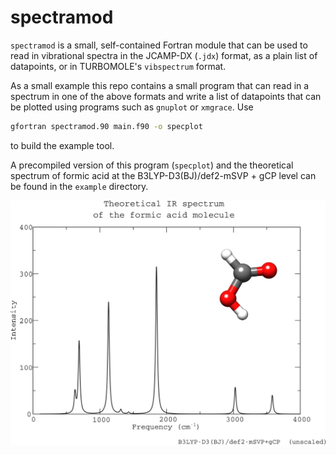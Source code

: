 # spectramod
`spectramod` is a small, self-contained Fortran module that can be used to read in vibrational spectra in the JCAMP-DX (`.jdx`) format, as a plain list of datapoints, or in TURBOMOLE's `vibspectrum` format.

As a small example this repo contains a small program that can read in a spectrum in one of the above formats and write a list of datapoints that can be plotted using programs such as `gnuplot` or `xmgrace`.
Use 
```bash
gfortran spectramod.90 main.f90 -o specplot
```
to build the example tool.

A precompiled version of this program (`specplot`) and the theoretical spectrum of formic acid at the B3LYP-D3(BJ)/def2-mSVP + gCP level can be found in the `example` directory.

<div align="center">
<img src="./assets/specplot.png" alt="formic acid spectrum" width="600">
</div>
